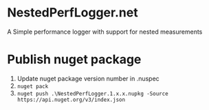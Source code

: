 # NestedPerfLogger.net
A Simple performance logger with support for nested measurements

# Publish nuget package
1. Update nuget package version number in .nuspec
2. ```nuget pack```
3. ```nuget push .\NestedPerfLogger.1.x.x.nupkg -Source https://api.nuget.org/v3/index.json```